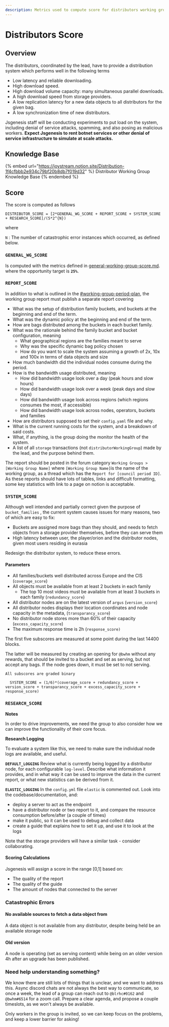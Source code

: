 ```yaml
---
description: Metrics used to compute score for distributors working group.
---
```


# Distributors Score

## Overview

The distributors, coordinated by the lead, have to provide a distribution system which performs well in the following terms

* Low latency and reliable downloading.
* High download speed.
* High download volume capacity: many simultaneous parallel downloads.
* A high download speed from storage providers.
* A low replication latency for a new data objects to all distributors for the given bag.
* A low synchronization time of new distributors.

Jsgenesis staff will be conducting experiments to put load on the system, including denial of service attacks, spamming, and also posing as malicious workers. **Expect Jsgenesis to rent botnet services or other denial of service infrastructure to simulate at scale attacks.**

## Knowledge Base

{% embed url="https://joystream.notion.site/Distribution-1f4cfbbb2e934c79bf20b8db7f019d32" %}
Distributor Working Group Knowledge Base
{% endembed %}



## Score

The score is computed as follows

```
DISTRIBUTOR_SCORE = [2*GENERAL_WG_SCORE + REPORT_SCORE + SYSTEM_SCORE + RESEARCH_SCORE]/(5*2^{N})

```

where

`N` : The number of catastrophic error instances which occurred, as defined below.

### `GENERAL_WG_SCORE`

Is computed with the metrics defined in [general-working-group-score.md](general-working-group-score.md "mention"). where the opportunity target is **`25%`**.

### `REPORT_SCORE`

In addition to what is outlined in the [#working-group-period-plan](general-working-group-score.md#working-group-period-plan "mention"), the working group report must publish a separate report covering

* What was the setup of distribution family buckets, and buckets at the beginning and end of the term.
* What was the dynamic policy at the beginning and end of the term.
* How are bags distributed among the buckets in each bucket family.
* What was the rationale behind the family bucket and bucket configuration, meaning
  * What geographical regions are the families meant to serve
  * Why was the specific dynamic bag policy chosen
  * How do you want to scale the system assuming a growth of 2x, 10x and 100x in terms of data objects and size
* How much bandwidth did the individual nodes consume during the period.
* How is the bandwidth usage distributed, meaning
  * How did bandwidth usage look over a day (peak hours and slow hours)
  * How did bandwidth usage look over a week (peak days and slow days)
  * How did bandwidth usage look across regions (which regions consumes the most, if accessible)
  * How did bandwidth usage look across nodes, operators, buckets and families
* How are distributors supposed to set their `config.yaml` file and why.
* What is the current running costs for the system, and a breakdown of said costs.
* What, if anything, is the group doing the monitor the health of the system.
* A list of all `storage` transactions (not `distributorWorkingGroup`) made by the lead, and the purpose behind them.

The report should be posted in the forum category `Working Groups >[Working Group Name]` where `[Working Group Name]`is the name of the working group, as a thread which has the `Report for [council period ID]`. As these reports should have lots of tables, links and difficult formatting, some key statistics with link to a page on notion is acceptable.

### `SYSTEM_SCORE`

Although well intended and partially correct given the purpose of `bucket_families` , the current system causes issues for many reasons, two of which are easy to fix:

* Buckets are assigned more bags than they should, and needs to fetch objects from a storage provider themselves, before they can serve them
* High latency between user, the player/orion and the distributor nodes, given most users residing in eurasia

Redesign the distributor system, to reduce these errors.

#### Parameters

* All families/buckets well distributed across Europe and the CIS (`coverage_score`)
* All objects must be available from at least 2 buckets in each family
  * The top 10 most videos must be available from at least 3 buckets in each family (`redundancy_score`)
* All distributor nodes are on the latest version of `argus` (`version_score`)
* All distributor nodes displays their location coordinates and node capacity in the metadata,   (`transparancy_score`)
* No distributor node stores more than 60% of their capacity (`excess_capacity_score`)
* The maximum response time is 2h (`response_score)`

The first five subscores are measured at some point during the last 14400 blocks.

The latter will be measured by creating an opening for `@bwhm` without any rewards, that should be invited to a bucket and set as serving, but not accept any bags. If the node goes down, it must be set to not serving.

```
All subscores are graded binary

  SYSTEM_SCORE = (1/6)*(coverage_score + redundancy_score + version_score + transparancy_score + excess_capacity_score + response_score)
```

### `RESEARCH_SCORE`

**Notes**

In order to drive improvements, we need the group to also consider how we can improve the functionality of their core focus.

**Research Logging**

To evaluate a system like this, we need to make sure the individual node logs are available, and useful.

**`DEFAULT_LOGGING`** Review what is currently being logged by a distributor node, for each configurable `log-level`. Describe what information it provides, and in what way it can be used to improve the data in the current report, or what new statistics can be derived from it.

**`ELASTIC_LOGGING`** In the `config.yml` file `elastic` is commented out. Look into the codebase/documentation, and:

* deploy a server to act as the endpoint
* have a distributor node or two report to it, and compare the resource consumption before/after (a couple of times)
* make it public, so it can be used to debug and collect data
* create a guide that explains how to set it up, and use it to look at the logs

Note that the storage providers will have a similar task - consider collaborating.

#### Scoring Calculations

Jsgenesis will assign a score in the range \[0,1] based on:

* The quality of the report
* The quality of the guide
* The amount of nodes that connected to the server

### Catastrophic Errors

#### **No available sources to fetch a data object from**

A data object is not available from any distributor, despite being held be an available storage node

#### Old version

A node is operating (set as serving content) while being on an older version 4h after an upgrade has been published.

### Need help understanding something?

We know there are still lots of things that is unclear, and we want to address this. Async discord chats are not always the best way to communicate, so once a week, the lead of a group can reach out to `@blrhc#0162` and `@bwhm#6514` for a zoom call. Prepare a clear agenda, and propose a couple timeslots, as we won't always be available.

Only workers in the group is invited, so we can keep focus on the problems, and keep a lower barrier for asking!
